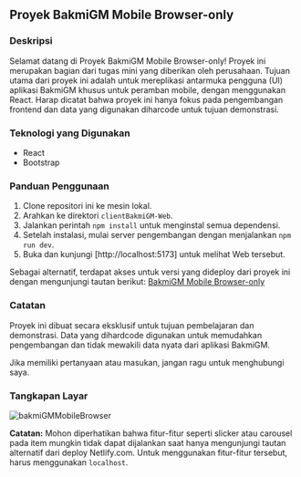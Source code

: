 ## Proyek BakmiGM Mobile Browser-only

### Deskripsi

Selamat datang di Proyek BakmiGM Mobile Browser-only! Proyek ini merupakan bagian dari tugas mini yang diberikan oleh perusahaan. Tujuan utama dari proyek ini adalah untuk mereplikasi antarmuka pengguna (UI) aplikasi BakmiGM khusus untuk peramban mobile, dengan menggunakan React. Harap dicatat bahwa proyek ini hanya fokus pada pengembangan frontend dan data yang digunakan diharcode untuk tujuan demonstrasi.

### Teknologi yang Digunakan

- React
- Bootstrap

### Panduan Penggunaan

1. Clone repositori ini ke mesin lokal.
2. Arahkan ke direktori `clientBakmiGM-Web`.
3. Jalankan perintah `npm install` untuk menginstal semua dependensi.
4. Setelah instalasi, mulai server pengembangan dengan menjalankan `npm run dev`.
5. Buka dan kunjungi [http://localhost:5173] untuk melihat Web tersebut.

Sebagai alternatif, terdapat akses untuk versi yang dideploy dari proyek ini dengan mengunjungi tautan berikut: [BakmiGM Mobile Browser-only](http://bakmigm-mobilebrowser-only.netlify.app)

### Catatan

Proyek ini dibuat secara eksklusif untuk tujuan pembelajaran dan demonstrasi. Data yang dihardcode digunakan untuk memudahkan pengembangan dan tidak mewakili data nyata dari aplikasi BakmiGM.

Jika memiliki pertanyaan atau masukan, jangan ragu untuk menghubungi saya.

### Tangkapan Layar

![bakmiGMMobileBrowser](https://github.com/andraandrika12/bakmiGM-CloneWeb/assets/138641051/b90897ba-b119-412f-aa90-0b136ba838ae)

**Catatan:** Mohon diperhatikan bahwa fitur-fitur seperti slicker atau carousel pada item mungkin tidak dapat dijalankan saat hanya mengunjungi tautan alternatif dari deploy Netlify.com. Untuk menggunakan fitur-fitur tersebut, harus menggunakan `localhost`.

